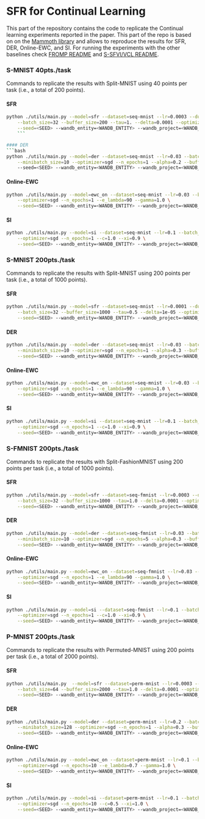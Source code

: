 # SFR for Continual Learning
This part of the repository contains the code to replicate the Continual learning experiments reported in the paper. This part of the repo is based on on the [Mammoth library](https://github.com/aimagelab/mammoth) and allows to reproduce the results for  SFR, DER, Online-EWC, and SI. For running the experiments with the other baselines check [FROMP README](./baselines/fromp/README.md) and [S-SFVI/VCL README](./baselines/S-FSVI/README.md).


### S-MNIST 40pts./task
Commands to replicate the results with Split-MNIST using 40 points per task (i.e., a total of 200 points).
#### SFR
```bash
python ./utils/main.py --model=sfr --dataset=seq-mnist --lr=0.0003 --dual_batchsize=1000 \
	--batch_size=32 --buffer_size=200 --tau=1. --delta=0.0001 --optimizer=adam --n_epochs=1 \
	--seed=<SEED> --wandb_entity=<WANDB_ENTITY> --wandb_project=<WANDB_PROJECT
	```

#### DER
```bash
python ./utils/main.py --model=der --dataset=seq-mnist --lr=0.03 --batch_size=10 \
	--minibatch_size=10 --optimizer=sgd --n_epochs=1 --alpha=0.2 --buffer_size=200 \	
	--seed=<SEED> --wandb_entity=<WANDB_ENTITY> --wandb_project=<WANDB_PROJECT
```

#### Online-EWC
```bash
python ./utils/main.py --model=ewc_on --dataset=seq-mnist --lr=0.03 --batch_size=10 \
	--optimizer=sgd --n_epochs=1 --e_lambda=90 --gamma=1.0 \
	--seed=<SEED> --wandb_entity=<WANDB_ENTITY> --wandb_project=<WANDB_PROJECT>
```

#### SI
```bash
python ./utils/main.py --model=si --dataset=seq-mnist --lr=0.1 --batch_size=10 \
	--optimizer=sgd --n_epochs=1 --c=1.0 --xi=0.9 \
	--seed=<SEED> --wandb_entity=<WANDB_ENTITY> --wandb_project=<WANDB_PROJECT>
```

### S-MNIST 200pts./task
Commands to replicate the results with Split-MNIST using 200 points per task (i.e., a total of 1000 points).
#### SFR
```bash
python ./utils/main.py --model=sfr --dataset=seq-mnist --lr=0.0001 --dual_batchsize=1000 \
	--batch_size=32 --buffer_size=1000 --tau=0.5 --delta=1e-05 --optimizer=adam --n_epochs=5 \
	--seed=<SEED> --wandb_entity=<WANDB_ENTITY> --wandb_project=<WANDB_PROJECT>
```

#### DER
```bash
python ./utils/main.py --model=der --dataset=seq-mnist --lr=0.03 --batch_size=10 \
	--minibatch_size=10 --optimizer=sgd --n_epochs=1 --alpha=0.3 --buffer_size=1000 \
	--seed=<SEED> --wandb_entity=<WANDB_ENTITY> --wandb_project=<WANDB_PROJECT>
```

#### Online-EWC
```bash
python ./utils/main.py --model=ewc_on --dataset=seq-mnist --lr=0.03 --batch_size=10 \
	--optimizer=sgd --n_epochs=1 --e_lambda=90 --gamma=1.0 \
	--seed=<SEED> --wandb_entity=<WANDB_ENTITY> --wandb_project=<WANDB_PROJECT>
```

#### SI
```bash
python ./utils/main.py --model=si --dataset=seq-mnist --lr=0.1 --batch_size=10 \
	--optimizer=sgd --n_epochs=1 --c=1.0 --xi=0.9 \
	--seed=<SEED> --wandb_entity=<WANDB_ENTITY> --wandb_project=<WANDB_PROJECT>
```


### S-FMNIST 200pts./task
Commands to replicate the results with Split-FashionMNIST using 200 points per task (i.e., a total of 1000 points).

#### SFR
```bash
python ./utils/main.py --model=sfr --dataset=seq-fmnist --lr=0.0003 --dual_batchsize=1000 \
	--batch_size=32 --buffer_size=1000 --tau=1.0 --delta=0.0001 --optimizer=adam --n_epochs=5 \
	--seed=<SEED> --wandb_entity=<WANDB_ENTITY> --wandb_project=<WANDB_PROJECT>
```

#### DER
```bash 
python ./utils/main.py --model=der --dataset=seq-fmnist --lr=0.03 --batch_size=10 \
	--minibatch_size=10 --optimizer=sgd --n_epochs=5 --alpha=0.3 --buffer_size=1000 \
	--seed=<SEED> --wandb_entity=<WANDB_ENTITY> --wandb_project=<WANDB_PROJECT>
```

#### Online-EWC
```bash
python ./utils/main.py --model=ewc_on --dataset=seq-fmnist --lr=0.03 --batch_size=10 \
	--optimizer=sgd --n_epochs=1 --e_lambda=90 --gamma=1.0 \
	--seed=<SEED> --wandb_entity=<WANDB_ENTITY> --wandb_project=<WANDB_PROJECT>
```

#### SI
```bash
python ./utils/main.py --model=si --dataset=seq-fmnist --lr=0.1 --batch_size=10 \
	--optimizer=sgd --n_epochs=1 --c=1.0 --xi=0.9 \
	--seed=<SEED> --wandb_entity=<WANDB_ENTITY> --wandb_project=<WANDB_PROJECT>
```

### P-MNIST 200pts./task
Commands to replicate the results with Permuted-MNIST using 200 points per task (i.e., a total of 2000 points).

#### SFR
```bash 
python ./utils/main.py  --model=sfr --dataset=perm-mnist --lr=0.0003 --dual_batchsize=1000 \
	--batch_size=64 --buffer_size=2000 --tau=1.0 --delta=0.0001 --optimizer=adam --n_epochs=10 \
	--seed=<SEED> --wandb_entity=<WANDB_ENTITY> --wandb_project=<WANDB_PROJECT>
```

#### DER
```bash
python ./utils/main.py --model=der --dataset=perm-mnist --lr=0.2 --batch_size=128 \
	--minibatch_size=128 --optimizer=sgd --n_epochs=1 --alpha=0.3 --buffer_size=2000 \
	--seed=<SEED> --wandb_entity=<WANDB_ENTITY> --wandb_project=<WANDB_PROJECT>
```

#### Online-EWC
```bash
python ./utils/main.py --model=ewc_on --dataset=perm-mnist --lr=0.1 --batch_size=128 \
	--optimizer=sgd --n_epochs=10 --e_lambda=0.7 --gamma=1.0 \
	--seed=<SEED> --wandb_entity=<WANDB_ENTITY> --wandb_project=<WANDB_PROJECT>
```

#### SI
```bash
python ./utils/main.py --model=si --dataset=perm-mnist --lr=0.1 --batch_size=128 \
	--optimizer=sgd --n_epochs=10 --c=0.5 --xi=1.0 \
	--seed=<SEED> --wandb_entity=<WANDB_ENTITY> --wandb_project=<WANDB_PROJECT>
```

